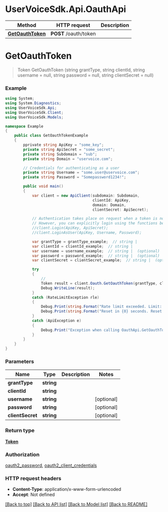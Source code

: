 # UserVoiceSdk.Api.OauthApi

Method | HTTP request | Description
------------- | ------------- | -------------
[**GetOauthToken**](OauthApi.md#getoauthtoken) | **POST** /oauth/token | 


<a name="getoauthtoken"></a>
# **GetOauthToken**
> Token GetOauthToken (string grantType, string clientId, string username = null, string password = null, string clientSecret = null)



### Example
```csharp
using System;
using System.Diagnostics;
using UserVoiceSdk.Api;
using UserVoiceSdk.Client;
using UserVoiceSdk.Models;

namespace Example
{
    public class GetOauthTokenExample
    {
        pprivate string ApiKey = "some_key";
        private string ApiSecret = "some_secret";
        private string Subdomain = "sub";
        private string Domain = "uservoice.com";

		// Credentials for authenticating as a user
		private string Username = "some.user@uservoice.com";
		private string Password = "Somepassword1234!";

        public void main()
        {
            var client = new ApiClient(subdomain: Subdomain,
									   clientId: ApiKey,
									   domain: Domain,
									   clientSecret: ApiSecret);

			// Authentication takes place on request when a token is not available
			// However, you can explicitly login using the functions below
			//client.Login(ApiKey, ApiSecret);
			//client.LoginAsUser(ApiKey, Username, Password);

            var grantType = grantType_example;  // string | 
            var clientId = clientId_example;  // string | 
            var username = username_example;  // string |  (optional) 
            var password = password_example;  // string |  (optional) 
            var clientSecret = clientSecret_example;  // string |  (optional) 

            try
            {
                // 
                Token result = client.Oauth.GetOauthToken(grantType, clientId, username, password, clientSecret);
                Debug.WriteLine(result);
            }
            catch (RateLimitException rle)
            {
                Debug.Print(string.Format("Rate limit exceeded. Limit: {0}, Remaining: {1}, Reset: {2}", client.RateLimiting.Limit, client.RateLimiting.Remaining, client.RateLimiting.Reset);
                Debug.Print(string.Format("Reset in {0} seconds. Reset at {1} UTC", client.RateLimiting.ResetIn(), client.RateLimiting.ResetAt());
            }
            catch (ApiException e)
            {
                Debug.Print("Exception when calling OauthApi.GetOauthToken: " + e.Message );
            }
        }
    }
}
```

### Parameters

Name | Type | Description  | Notes
------------- | ------------- | ------------- | -------------
 **grantType** | **string**|  | 
 **clientId** | **string**|  | 
 **username** | **string**|  | [optional] 
 **password** | **string**|  | [optional] 
 **clientSecret** | **string**|  | [optional] 

### Return type

[**Token**](Token.md)

### Authorization

[oauth2_password](../README.md#oauth2_password), [oauth2_client_credentials](../README.md#oauth2_client_credentials)

### HTTP request headers

 - **Content-Type**: application/x-www-form-urlencoded
 - **Accept**: Not defined

[[Back to top]](#) [[Back to API list]](../README.md#documentation-for-api-endpoints) [[Back to Model list]](../README.md#documentation-for-models) [[Back to README]](../README.md)

